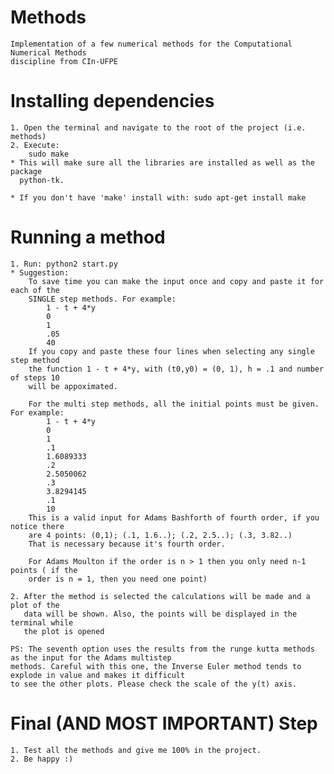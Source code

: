 # Methods
    Implementation of a few numerical methods for the Computational Numerical Methods 
    discipline from CIn-UFPE

# Installing dependencies
    1. Open the terminal and navigate to the root of the project (i.e. methods)
    2. Execute: 
        sudo make
    * This will make sure all the libraries are installed as well as the package 
      python-tk. 
      
    * If you don't have 'make' install with: sudo apt-get install make

# Running a method
    1. Run: python2 start.py
    * Suggestion:
        To save time you can make the input once and copy and paste it for each of the
        SINGLE step methods. For example:
            1 - t + 4*y
            0
            1
            .05
            40    
        If you copy and paste these four lines when selecting any single step method
        the function 1 - t + 4*y, with (t0,y0) = (0, 1), h = .1 and number of steps 10
        will be appoximated.
        
        For the multi step methods, all the initial points must be given. For example:
            1 - t + 4*y
            0
            1
            .1
            1.6089333
            .2
            2.5050062
            .3
            3.8294145
            .1
            10
        This is a valid input for Adams Bashforth of fourth order, if you notice there
        are 4 points: (0,1); (.1, 1.6..); (.2, 2.5..); (.3, 3.82..)
        That is necessary because it's fourth order.
        
        For Adams Moulton if the order is n > 1 then you only need n-1 points ( if the
        order is n = 1, then you need one point)
        
    2. After the method is selected the calculations will be made and a plot of the
       data will be shown. Also, the points will be displayed in the terminal while
       the plot is opened 

    PS: The seventh option uses the results from the runge kutta methods as the input for the Adams multistep
    methods. Careful with this one, the Inverse Euler method tends to explode in value and makes it difficult
    to see the other plots. Please check the scale of the y(t) axis.
    
# Final (AND MOST IMPORTANT) Step
    1. Test all the methods and give me 100% in the project.
    2. Be happy :)